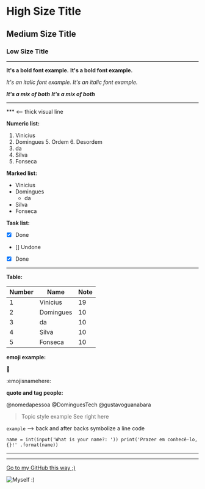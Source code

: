 # High Size Title
## Medium Size Title
### Low Size Title

***

**It's a bold font example.**
__It's a bold font example.__

*It's an italic font example.*
_It's an italic font example._

*__It's a mix of both__*
**_It's a mix of both_**


***
*** <-- thick visual line 

__Numeric list:__
1. Vinicius
2. Domingues
   5. Ordem
   6. Desordem
4. da
5. Silva
6. Fonseca


__Marked list:__
* Vinicius
* Domingues
   * da
* Silva
* Fonseca


__Task list:__

- [x] Done
- [] Undone
- [x] Done

***

__Table:__

Number | Name | Note
---    | ---  | ---
1 | Vinicius  | 19
2 | Domingues | 10
3 | da        | 10
4 | Silva     | 10
5 | Fonseca   | 10





__emoji example:__

🤑

:emojisnamehere:





__quote and tag people:__

@nomedapessoa
@DominguesTech
@gustavoguanabara





> Topic style example
> See right here


` example ` --> back and after backs symbolize a line code

`
name = int(input('What is your name?: '))
print('Prazer em conhecê-lo, {}!' .format(name))
`



***
***


[ Go to my GitHub this way ;) ](https://github.com/DominguesTech)

![ Myself :) ](https://user-images.githubusercontent.com/83507675/138041855-40dd0a7c-90ff-40f8-859c-ca682d0f663e.jpeg)

